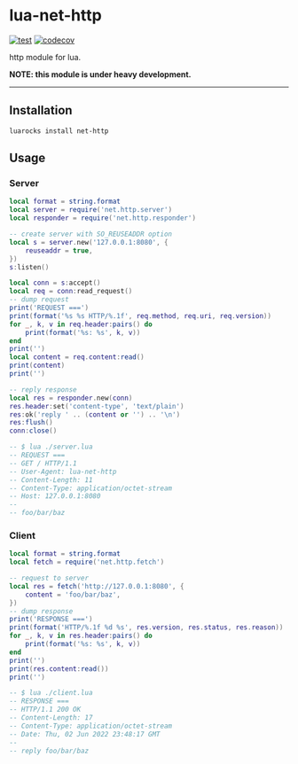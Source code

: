 lua-net-http
====

[![test](https://github.com/mah0x211/lua-net-http/actions/workflows/test.yml/badge.svg)](https://github.com/mah0x211/lua-net-http/actions/workflows/test.yml)
[![codecov](https://codecov.io/gh/mah0x211/lua-net-http/branch/master/graph/badge.svg)](https://codecov.io/gh/mah0x211/lua-net-http)

http module for lua.

**NOTE: this module is under heavy development.**


***


## Installation

```
luarocks install net-http
```


## Usage


### Server

```lua
local format = string.format
local server = require('net.http.server')
local responder = require('net.http.responder')

-- create server with SO_REUSEADDR option
local s = server.new('127.0.0.1:8080', {
    reuseaddr = true,
})
s:listen()

local conn = s:accept()
local req = conn:read_request()
-- dump request
print('REQUEST ===')
print(format('%s %s HTTP/%.1f', req.method, req.uri, req.version))
for _, k, v in req.header:pairs() do
    print(format('%s: %s', k, v))
end
print('')
local content = req.content:read()
print(content)
print('')

-- reply response
local res = responder.new(conn)
res.header:set('content-type', 'text/plain')
res:ok('reply ' .. (content or '') .. '\n')
res:flush()
conn:close()

-- $ lua ./server.lua
-- REQUEST ===
-- GET / HTTP/1.1
-- User-Agent: lua-net-http
-- Content-Length: 11
-- Content-Type: application/octet-stream
-- Host: 127.0.0.1:8080
--
-- foo/bar/baz
```

### Client

```lua
local format = string.format
local fetch = require('net.http.fetch')

-- request to server
local res = fetch('http://127.0.0.1:8080', {
    content = 'foo/bar/baz',
})
-- dump response
print('RESPONSE ===')
print(format('HTTP/%.1f %d %s', res.version, res.status, res.reason))
for _, k, v in res.header:pairs() do
    print(format('%s: %s', k, v))
end
print('')
print(res.content:read())
print('')

-- $ lua ./client.lua
-- RESPONSE ===
-- HTTP/1.1 200 OK
-- Content-Length: 17
-- Content-Type: application/octet-stream
-- Date: Thu, 02 Jun 2022 23:48:17 GMT
--
-- reply foo/bar/baz
```

